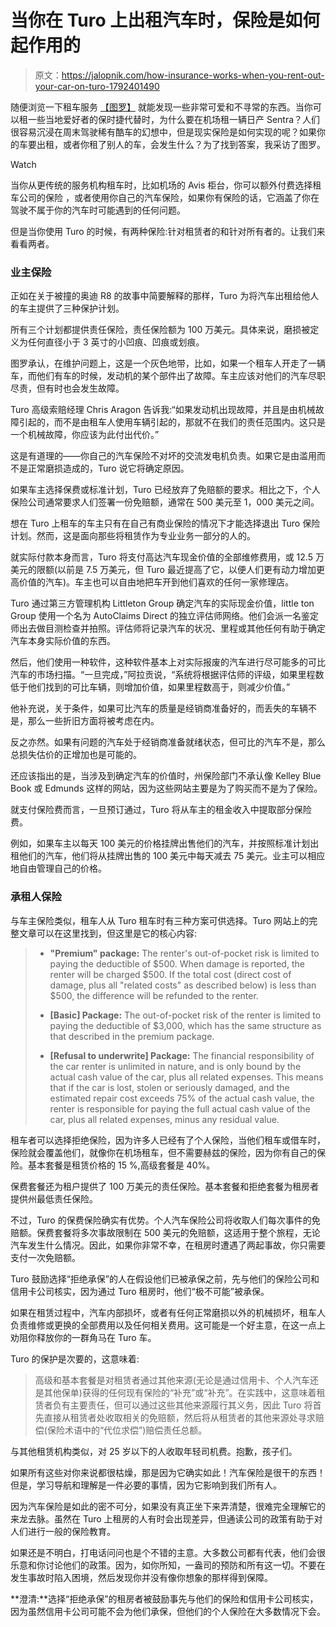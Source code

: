 # 当你在 Turo 上出租汽车时，保险是如何起作用的

> 原文：<https://jalopnik.com/how-insurance-works-when-you-rent-out-your-car-on-turo-1792401490>

随便浏览一下租车服务 [【图罗】](http://jalopnik.com/the-craziest-cars-you-can-rent-from-turo-right-now-1790279948#_ga=1.45658093.836898836.1483458923) 就能发现一些非常可爱和不寻常的东西。当你可以租一些当地爱好者的保时捷代替时，为什么要在机场租一辆日产 Sentra？人们很容易沉浸在周末驾驶稀有酷车的幻想中，但是现实保险是如何实现的呢？如果你的车要出租，或者你租了别人的车，会发生什么？为了找到答案，我采访了图罗。

Watch

当你从更传统的服务机构租车时，比如机场的 Avis 柜台，你可以额外付费选择租车公司的保险 ，或者使用你自己的汽车保险，如果你有保险的话，它涵盖了你在驾驶不属于你的汽车时可能遇到的任何问题。

但是当你使用 Turo 的时候，有两种保险:针对租赁者的和针对所有者的。让我们来看看两者。

### 业主保险

正如在关于被撞的奥迪 R8 的故事中简要解释的那样，Turo 为将汽车出租给他人的车主提供了三种保护计划。

所有三个计划都提供责任保险，责任保险额为 100 万美元。具体来说，磨损被定义为任何直径小于 3 英寸的小凹痕、凹痕或划痕。

图罗承认，在维护问题上，这是一个灰色地带，比如，如果一个租车人开走了一辆车，而他们有车的时候，发动机的某个部件出了故障。车主应该对他们的汽车尽职尽责，但有时也会发生故障。

Turo 高级索赔经理 Chris Aragon 告诉我:“如果发动机出现故障，并且是由机械故障引起的，而不是由租车人使用车辆引起的，那就不在我们的责任范围内。这只是一个机械故障，你应该为此付出代价。”

这是有道理的——你自己的汽车保险不对坏的交流发电机负责。如果它是由滥用而不是正常磨损造成的，Turo 说它将确定原因。

如果车主选择保费或标准计划，Turo 已经放弃了免赔额的要求。相比之下，个人保险公司通常要求人们签署一份免赔额，通常在 500 美元至 1，000 美元之间。

想在 Turo 上租车的车主只有在自己有商业保险的情况下才能选择退出 Turo 保险计划。然而，这是面向那些将租赁作为专业业务一部分的人的。

就实际付款本身而言，Turo 将支付高达汽车现金价值的全部维修费用，或 12.5 万美元的限额(以前是 7.5 万美元，但 Turo 最近提高了它，以便人们更有动力增加更高价值的汽车)。车主也可以自由地把车开到他们喜欢的任何一家修理店。

Turo 通过第三方管理机构 Littleton Group 确定汽车的实际现金价值，little ton Group 使用一个名为 AutoClaims Direct 的独立评估师网络。他们会派一名鉴定师出去做目测检查并拍照。评估师将记录汽车的状况、里程或其他任何有助于确定汽车本身实际价值的东西。

然后，他们使用一种软件，这种软件基本上对实际报废的汽车进行尽可能多的可比汽车的市场扫描。“一旦完成，”阿拉贡说，“系统将根据评估师的评级，如果里程数低于他们找到的可比车辆，则增加价值，如果里程数高于，则减少价值。”

他补充说，关于条件，如果可比汽车的质量是经销商准备好的，而丢失的车辆不是，那么一些折旧方面将被考虑在内。

反之亦然。如果有问题的汽车处于经销商准备就绪状态，但可比的汽车不是，那么总损失估价的正增加也是可能的。

还应该指出的是，当涉及到确定汽车的价值时，州保险部门不承认像 Kelley Blue Book 或 Edmunds 这样的网站，因为这些网站主要是为了购买而不是为了保险。

就支付保险费而言，一旦预订通过，Turo 将从车主的租金收入中提取部分保险费。

例如，如果车主以每天 100 美元的价格挂牌出售他们的汽车，并按照标准计划出租他们的汽车，他们将从挂牌出售的 100 美元中每天减去 75 美元。业主可以相应地自由管理自己的价格。

### 承租人保险

与车主保险类似，租车人从 Turo 租车时有三种方案可供选择。Turo 网站上的完整文章可以在这里找到，但这里是它的核心内容:

> *   **"Premium" package:** The renter's out-of-pocket risk is limited to paying the deductible of $500\. When damage is reported, the renter will be charged $500\. If the total cost (direct cost of damage, plus all "related costs" as described below) is less than $500, the difference will be refunded to the renter.
>     
> *   **[Basic] Package:** The out-of-pocket risk of the renter is limited to paying the deductible of $3,000, which has the same structure as that described in the premium package.
>     
> *   **[Refusal to underwrite] Package:** The financial responsibility of the car renter is unlimited in nature, and is only bound by the actual cash value of the car, plus all related expenses. This means that if the car is lost, stolen or seriously damaged, and the estimated repair cost exceeds 75% of the actual cash value, the renter is responsible for paying the full actual cash value of the car, plus all related expenses, minus any residual value.

租车者可以选择拒绝保险，因为许多人已经有了个人保险，当他们租车或借车时，保险就会覆盖他们，就像你在机场租车，但不需要赫兹的保险，因为你有自己的保险。基本套餐是租赁价格的 15 %,高级套餐是 40%。

保费套餐还为租户提供了 100 万美元的责任保险。基本套餐和拒绝套餐为租房者提供州最低责任保险。

不过，Turo 的保费保险确实有优势。个人汽车保险公司将收取人们每次事件的免赔额。保费套餐将多次事故限制在 500 美元的免赔额，这适用于整个旅程，无论汽车发生什么情况。因此，如果你非常不幸，在租房时遭遇了两起事故，你只需要支付一次免赔额。

Turo 鼓励选择“拒绝承保”的人在假设他们已被承保之前，先与他们的保险公司和信用卡公司核实，因为通过 Turo 租房时，他们“极不可能”被承保。

如果在租赁过程中，汽车内部损坏，或者有任何正常磨损以外的机械损坏，租车人负责维修或更换的全部费用以及任何相关费用。这可能是一个好主意，在这一点上劝阻你释放你的一群角马在 Turo 车。

Turo 的保护是次要的，这意味着:

> 高级和基本套餐是对租赁者通过其他来源(无论是通过信用卡、个人汽车还是其他保单)获得的任何现有保险的“补充”或“补充”。在实践中，这意味着租赁者负有主要责任，但可以通过这些其他来源履行其义务，因此 Turo 将首先直接从租赁者处收取相关的免赔额，然后将从租赁者的其他来源处寻求赔偿(保险术语中的“代位求偿”)赔偿责任总额。

与其他租赁机构类似，对 25 岁以下的人收取年轻司机费。抱歉，孩子们。

如果所有这些对你来说都很枯燥，那是因为它确实如此！汽车保险是很干的东西！但是，学习导航和理解是一件必要的事情，因为它影响到我们所有人。

因为汽车保险是如此的密不可分，如果没有真正坐下来弄清楚，很难完全理解它的来龙去脉。虽然在 Turo 上租房的人有时会出现差异，但通读公司的政策有助于对人们进行一般的保险教育。

如果还是不明白，打电话问问也是个不错的主意。大多数公司都有代表，他们会很乐意和你讨论他们的政策。因为，如你所知，一盎司的预防和所有这一切。不要在发生事故时陷入困境，然后发现你并没有像你想象的那样得到保障。

**澄清:**选择“拒绝承保”的租房者被鼓励事先与他们的保险和信用卡公司核实，因为虽然信用卡公司可能不会为他们承保，但他们的个人保险在大多数情况下会。